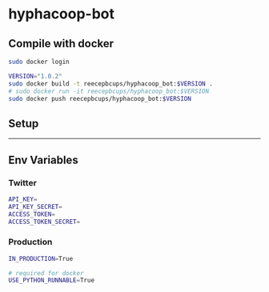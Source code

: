 # hyphacoop-bot

## Compile with docker
```bash
sudo docker login

VERSION="1.0.2"
sudo docker build -t reecepbcups/hyphacoop_bot:$VERSION .
# sudo docker run -it reecepbcups/hyphacoop_bot:$VERSION
sudo docker push reecepbcups/hyphacoop_bot:$VERSION
```

## Setup

---
## Env Variables
### Twitter
```sh
API_KEY=
API_KEY_SECRET=
ACCESS_TOKEN=
ACCESS_TOKEN_SECRET=
```
### Production
```sh
IN_PRODUCTION=True

# required for docker
USE_PYTHON_RUNNABLE=True 
```